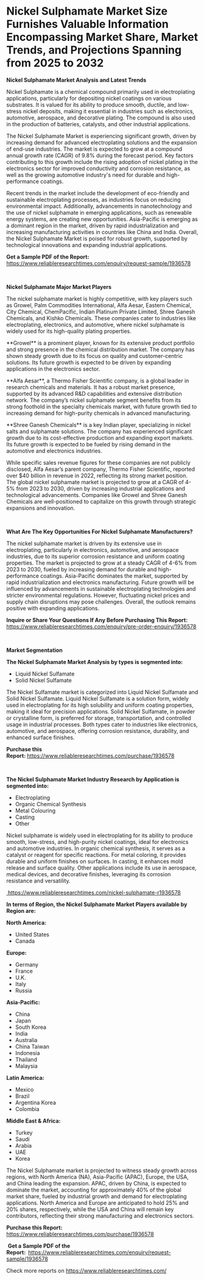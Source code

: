 <p><h1>Nickel Sulphamate Market Size Furnishes Valuable Information Encompassing Market Share, Market Trends, and Projections Spanning from 2025 to 2032</h1></p><p><strong>Nickel Sulphamate Market Analysis and Latest Trends</strong></p>
<p><p>Nickel Sulphamate is a chemical compound primarily used in electroplating applications, particularly for depositing nickel coatings on various substrates. It is valued for its ability to produce smooth, ductile, and low-stress nickel deposits, making it essential in industries such as electronics, automotive, aerospace, and decorative plating. The compound is also used in the production of batteries, catalysts, and other industrial applications.</p><p>The Nickel Sulphamate Market is experiencing significant growth, driven by increasing demand for advanced electroplating solutions and the expansion of end-use industries. The market is expected to grow at a compound annual growth rate (CAGR) of 9.8% during the forecast period. Key factors contributing to this growth include the rising adoption of nickel plating in the electronics sector for improved conductivity and corrosion resistance, as well as the growing automotive industry's need for durable and high-performance coatings.</p><p>Recent trends in the market include the development of eco-friendly and sustainable electroplating processes, as industries focus on reducing environmental impact. Additionally, advancements in nanotechnology and the use of nickel sulphamate in emerging applications, such as renewable energy systems, are creating new opportunities. Asia-Pacific is emerging as a dominant region in the market, driven by rapid industrialization and increasing manufacturing activities in countries like China and India. Overall, the Nickel Sulphamate Market is poised for robust growth, supported by technological innovations and expanding industrial applications.</p></p>
<p><strong>Get a Sample PDF of the Report:&nbsp;</strong> <a href="https://www.reliableresearchtimes.com/enquiry/request-sample/1936578?utm_campaign=1558&utm_medium=2&utm_source=Github&utm_content=ia&utm_term=26012025&utm_id=nickel-sulphamate">https://www.reliableresearchtimes.com/enquiry/request-sample/1936578</a></p>
<p>&nbsp;</p>
<p><strong>Nickel Sulphamate Major Market Players</strong></p>
<p><p>The nickel sulphamate market is highly competitive, with key players such as Growel, Palm Commodities International, Alfa Aesar, Eastern Chemical, City Chemical, ChemPacific, Indian Platinum Private Limited, Shree Ganesh Chemicals, and Kishko Chemicals. These companies cater to industries like electroplating, electronics, and automotive, where nickel sulphamate is widely used for its high-quality plating properties.</p><p>**Growel** is a prominent player, known for its extensive product portfolio and strong presence in the chemical distribution market. The company has shown steady growth due to its focus on quality and customer-centric solutions. Its future growth is expected to be driven by expanding applications in the electronics sector.</p><p>**Alfa Aesar**, a Thermo Fisher Scientific company, is a global leader in research chemicals and materials. It has a robust market presence, supported by its advanced R&D capabilities and extensive distribution network. The company’s nickel sulphamate segment benefits from its strong foothold in the specialty chemicals market, with future growth tied to increasing demand for high-purity chemicals in advanced manufacturing.</p><p>**Shree Ganesh Chemicals** is a key Indian player, specializing in nickel salts and sulphamate solutions. The company has experienced significant growth due to its cost-effective production and expanding export markets. Its future growth is expected to be fueled by rising demand in the automotive and electronics industries.</p><p>While specific sales revenue figures for these companies are not publicly disclosed, Alfa Aesar’s parent company, Thermo Fisher Scientific, reported over $40 billion in revenue in 2022, reflecting its strong market position. The global nickel sulphamate market is projected to grow at a CAGR of 4-5% from 2023 to 2030, driven by increasing industrial applications and technological advancements. Companies like Growel and Shree Ganesh Chemicals are well-positioned to capitalize on this growth through strategic expansions and innovation.</p></p>
<p>&nbsp;</p>
<p><strong>What Are The Key Opportunities For Nickel Sulphamate Manufacturers?</strong></p>
<p><p>The nickel sulphamate market is driven by its extensive use in electroplating, particularly in electronics, automotive, and aerospace industries, due to its superior corrosion resistance and uniform coating properties. The market is projected to grow at a steady CAGR of 4-6% from 2023 to 2030, fueled by increasing demand for durable and high-performance coatings. Asia-Pacific dominates the market, supported by rapid industrialization and electronics manufacturing. Future growth will be influenced by advancements in sustainable electroplating technologies and stricter environmental regulations. However, fluctuating nickel prices and supply chain disruptions may pose challenges. Overall, the outlook remains positive with expanding applications.</p></p>
<p><strong>Inquire or Share Your Questions If Any Before Purchasing This Report:</strong> <a href="https://www.reliableresearchtimes.com/enquiry/pre-order-enquiry/1936578?utm_campaign=1558&utm_medium=2&utm_source=Github&utm_content=ia&utm_term=26012025&utm_id=nickel-sulphamate">https://www.reliableresearchtimes.com/enquiry/pre-order-enquiry/1936578</a></p>
<p>&nbsp;</p>
<p><strong>Market Segmentation</strong></p>
<p><strong>The Nickel Sulphamate Market Analysis by types is segmented into:</strong></p>
<p><ul><li>Liquid Nickel Sulfamate</li><li>Solid Nickel Sulfamate</li></ul></p>
<p><p>The Nickel Sulfamate market is categorized into Liquid Nickel Sulfamate and Solid Nickel Sulfamate. Liquid Nickel Sulfamate is a solution form, widely used in electroplating for its high solubility and uniform coating properties, making it ideal for precision applications. Solid Nickel Sulfamate, in powder or crystalline form, is preferred for storage, transportation, and controlled usage in industrial processes. Both types cater to industries like electronics, automotive, and aerospace, offering corrosion resistance, durability, and enhanced surface finishes.</p></p>
<p><strong>Purchase this Report:&nbsp;</strong><a href="https://www.reliableresearchtimes.com/purchase/1936578?utm_campaign=1558&utm_medium=2&utm_source=Github&utm_content=ia&utm_term=26012025&utm_id=nickel-sulphamate">https://www.reliableresearchtimes.com/purchase/1936578</a></p>
<p>&nbsp;</p>
<p><strong>The Nickel Sulphamate Market Industry Research by Application is segmented into:</strong></p>
<p><ul><li>Electroplating</li><li>Organic Chemical Synthesis</li><li>Metal Colouring</li><li>Casting</li><li>Other</li></ul></p>
<p><p>Nickel sulphamate is widely used in electroplating for its ability to produce smooth, low-stress, and high-purity nickel coatings, ideal for electronics and automotive industries. In organic chemical synthesis, it serves as a catalyst or reagent for specific reactions. For metal coloring, it provides durable and uniform finishes on surfaces. In casting, it enhances mold release and surface quality. Other applications include its use in aerospace, medical devices, and decorative finishes, leveraging its corrosion resistance and versatility.</p></p>
<p><a href="https://www.reliableresearchtimes.com/nickel-sulphamate-r1936578?utm_campaign=1558&utm_medium=2&utm_source=Github&utm_content=ia&utm_term=26012025&utm_id=nickel-sulphamate">&nbsp;https://www.reliableresearchtimes.com/nickel-sulphamate-r1936578</a></p>
<p><strong>In terms of Region, the Nickel Sulphamate Market Players available by Region are:</strong></p>
<p>
    <p> <strong> North America: </strong>
        <ul>
            <li>United States</li>
            <li>Canada</li>
        </ul>
        </p> 
    <p> <strong> Europe: </strong>
        <ul>
            <li>Germany</li>
            <li>France</li>
            <li>U.K.</li>
            <li>Italy</li>
            <li>Russia</li>
        </ul>
        </p> 
    <p> <strong> Asia-Pacific: </strong>
        <ul>
            <li>China</li>
            <li>Japan</li>
            <li>South Korea</li>
            <li>India</li>
            <li>Australia</li>
            <li>China Taiwan</li>
            <li>Indonesia</li>
            <li>Thailand</li>
            <li>Malaysia</li>
        </ul>
        </p> 
    <p> <strong> Latin America: </strong>
        <ul>
            <li>Mexico</li>
            <li>Brazil</li>
            <li>Argentina Korea</li>
            <li>Colombia</li>
        </ul>
        </p> 
    <p> <strong> Middle East & Africa: </strong>
        <ul>
            <li>Turkey</li>
            <li>Saudi</li>
            <li>Arabia</li>
            <li>UAE</li>
            <li>Korea</li>
        </ul>
    </p>
    </p>
<p><p>The Nickel Sulphamate market is projected to witness steady growth across regions, with North America (NA), Asia-Pacific (APAC), Europe, the USA, and China leading the expansion. APAC, driven by China, is expected to dominate the market, accounting for approximately 40% of the global market share, fueled by industrial growth and demand for electroplating applications. North America and Europe are anticipated to hold 25% and 20% shares, respectively, while the USA and China will remain key contributors, reflecting their strong manufacturing and electronics sectors.</p></p>
<p><strong>Purchase this Report: </strong><a href="https://www.reliableresearchtimes.com/purchase/1936578?utm_campaign=1558&utm_medium=2&utm_source=Github&utm_content=ia&utm_term=26012025&utm_id=nickel-sulphamate">https://www.reliableresearchtimes.com/purchase/1936578</a></p>
<p>&nbsp;<strong>Get a Sample PDF of the Report:&nbsp;&nbsp;</strong><a href="https://www.reliableresearchtimes.com/enquiry/request-sample/1936578?utm_campaign=1558&utm_medium=2&utm_source=Github&utm_content=ia&utm_term=26012025&utm_id=nickel-sulphamate">https://www.reliableresearchtimes.com/enquiry/request-sample/1936578</a></p>
<p><strong></strong></p>
<p>Check more reports on <a href="https://www.reliableresearchtimes.com/?utm_campaign=1558&utm_medium=2&utm_source=Github&utm_content=ia&utm_term=26012025&utm_id=nickel-sulphamate">https://www.reliableresearchtimes.com/</a></p>